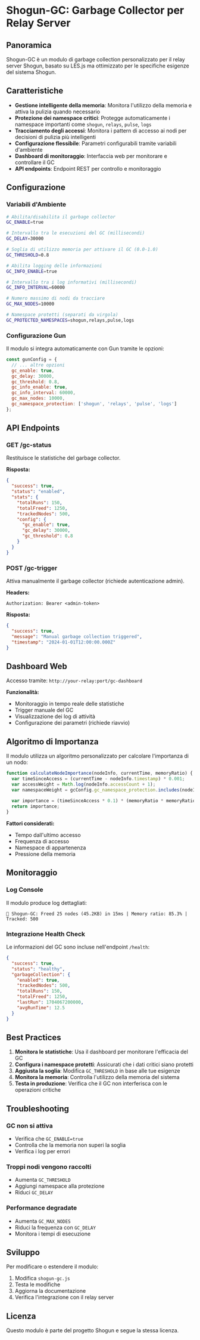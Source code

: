 # Shogun-GC: Garbage Collector per Relay Server

## Panoramica

Shogun-GC è un modulo di garbage collection personalizzato per il relay server Shogun, basato su LES.js ma ottimizzato per le specifiche esigenze del sistema Shogun.

## Caratteristiche

- **Gestione intelligente della memoria**: Monitora l'utilizzo della memoria e attiva la pulizia quando necessario
- **Protezione dei namespace critici**: Protegge automaticamente i namespace importanti come `shogun`, `relays`, `pulse`, `logs`
- **Tracciamento degli accessi**: Monitora i pattern di accesso ai nodi per decisioni di pulizia più intelligenti
- **Configurazione flessibile**: Parametri configurabili tramite variabili d'ambiente
- **Dashboard di monitoraggio**: Interfaccia web per monitorare e controllare il GC
- **API endpoints**: Endpoint REST per controllo e monitoraggio

## Configurazione

### Variabili d'Ambiente

```bash
# Abilita/disabilita il garbage collector
GC_ENABLE=true

# Intervallo tra le esecuzioni del GC (millisecondi)
GC_DELAY=30000

# Soglia di utilizzo memoria per attivare il GC (0.0-1.0)
GC_THRESHOLD=0.8

# Abilita logging delle informazioni
GC_INFO_ENABLE=true

# Intervallo tra i log informativi (millisecondi)
GC_INFO_INTERVAL=60000

# Numero massimo di nodi da tracciare
GC_MAX_NODES=10000

# Namespace protetti (separati da virgola)
GC_PROTECTED_NAMESPACES=shogun,relays,pulse,logs
```

### Configurazione Gun

Il modulo si integra automaticamente con Gun tramite le opzioni:

```javascript
const gunConfig = {
  // ... altre opzioni
  gc_enable: true,
  gc_delay: 30000,
  gc_threshold: 0.8,
  gc_info_enable: true,
  gc_info_interval: 60000,
  gc_max_nodes: 10000,
  gc_namespace_protection: ['shogun', 'relays', 'pulse', 'logs']
};
```

## API Endpoints

### GET /gc-status
Restituisce le statistiche del garbage collector.

**Risposta:**
```json
{
  "success": true,
  "status": "enabled",
  "stats": {
    "totalRuns": 150,
    "totalFreed": 1250,
    "trackedNodes": 500,
    "config": {
      "gc_enable": true,
      "gc_delay": 30000,
      "gc_threshold": 0.8
    }
  }
}
```

### POST /gc-trigger
Attiva manualmente il garbage collector (richiede autenticazione admin).

**Headers:**
```
Authorization: Bearer <admin-token>
```

**Risposta:**
```json
{
  "success": true,
  "message": "Manual garbage collection triggered",
  "timestamp": "2024-01-01T12:00:00.000Z"
}
```

## Dashboard Web

Accesso tramite: `http://your-relay:port/gc-dashboard`

**Funzionalità:**
- Monitoraggio in tempo reale delle statistiche
- Trigger manuale del GC
- Visualizzazione dei log di attività
- Configurazione dei parametri (richiede riavvio)

## Algoritmo di Importanza

Il modulo utilizza un algoritmo personalizzato per calcolare l'importanza di un nodo:

```javascript
function calculateNodeImportance(nodeInfo, currentTime, memoryRatio) {
  var timeSinceAccess = (currentTime - nodeInfo.timestamp) * 0.001;
  var accessWeight = Math.log(nodeInfo.accessCount + 1);
  var namespaceWeight = gcConfig.gc_namespace_protection.includes(nodeInfo.namespace) ? 1000 : 1;
  
  var importance = (timeSinceAccess * 0.1) * (memoryRatio * memoryRatio) / (accessWeight * namespaceWeight);
  return importance;
}
```

**Fattori considerati:**
- Tempo dall'ultimo accesso
- Frequenza di accesso
- Namespace di appartenenza
- Pressione della memoria

## Monitoraggio

### Log Console

Il modulo produce log dettagliati:

```
🧹 Shogun-GC: Freed 25 nodes (45.2KB) in 15ms | Memory ratio: 85.3% | Tracked: 500
```

### Integrazione Health Check

Le informazioni del GC sono incluse nell'endpoint `/health`:

```json
{
  "success": true,
  "status": "healthy",
  "garbageCollection": {
    "enabled": true,
    "trackedNodes": 500,
    "totalRuns": 150,
    "totalFreed": 1250,
    "lastRun": 1704067200000,
    "avgRunTime": 12.5
  }
}
```

## Best Practices

1. **Monitora le statistiche**: Usa il dashboard per monitorare l'efficacia del GC
2. **Configura i namespace protetti**: Assicurati che i dati critici siano protetti
3. **Aggiusta la soglia**: Modifica `GC_THRESHOLD` in base alle tue esigenze
4. **Monitora la memoria**: Controlla l'utilizzo della memoria del sistema
5. **Testa in produzione**: Verifica che il GC non interferisca con le operazioni critiche

## Troubleshooting

### GC non si attiva
- Verifica che `GC_ENABLE=true`
- Controlla che la memoria non superi la soglia
- Verifica i log per errori

### Troppi nodi vengono raccolti
- Aumenta `GC_THRESHOLD`
- Aggiungi namespace alla protezione
- Riduci `GC_DELAY`

### Performance degradate
- Aumenta `GC_MAX_NODES`
- Riduci la frequenza con `GC_DELAY`
- Monitora i tempi di esecuzione

## Sviluppo

Per modificare o estendere il modulo:

1. Modifica `shogun-gc.js`
2. Testa le modifiche
3. Aggiorna la documentazione
4. Verifica l'integrazione con il relay server

## Licenza

Questo modulo è parte del progetto Shogun e segue la stessa licenza.
